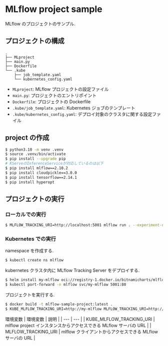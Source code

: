 # MLflow project sample

MLflow のプロジェクトのサンプル.

## プロジェクトの構成

```
.
├── MLproject
├── main.py
├── Dockerfile
└── .kube
    ├── job_template.yaml
    └── kubernetes_config.yaml
```

- `MLproject`: MLflow プロジェクトの設定ファイル
- `main.py`: プロジェクトのエントリポイント
- `Dockerfile`: プロジェクトの Dockerfile
- `.kube/job_template.yaml`: Kubernetes ジョブのテンプレート
- `.kube/kubernetes_config.yaml`: デプロイ対象のクラスタに関する設定ファイル

## project の作成

```bash
$ python3.10 -m venv .venv
$ source .venv/bin/activate
$ pip install --upgrade pip
# KServeのInferenceServiceが対応しているのは以下
$ pip install mlflow==2.10.2
$ pip install cloudpickle==3.0.0
$ pip install tensorflow==2.14.1
$ pip install hyperopt
```

## プロジェクトの実行

### ローカルでの実行

```bash
$ MLFLOW_TRACKING_URI=http://localhost:5001 mlflow run . --experiment-name wine_quality -P alpha=0.5 --build-image
```

### Kubernetes での実行

namespace を作成する.

```bash
$ kubectl create ns mlflow
```

kubernetes クラスタ内に MLflow Tracking Server をデプロイする.<br/>

```bash
$ helm install my-mlflow oci://registry-1.docker.io/bitnamicharts/mlflow --version 2.0.2 -n mlflow
$ kubectl port-forward -n mlflow svc/my-mlflow 5001:80
```

プロジェクトを実行する.

```bash
$ docker build -t mlflow-sample-project:latest .
$ KUBE_MLFLOW_TRACKING_URI=http://my-mlflow MLFLOW_TRACKING_URI=http://localhost:5001 mlflow run . --experiment-name wine_quality --backend kubernetes --backend-config .kube/kubernetes_config.json -P alpha=0.5
```

環境変数
| 環境変数 | 説明 |
| --- | --- |
| KUBE_MLFLOW_TRACKING_URI | mlflow project インスタンスからアクセスできる MLflow サーバの URL |
| MLFLOW_TRACKING_URI | mlflow クライアントからアクセスできる MLflow サーバの URL |

